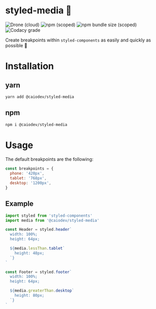 # styled-media 💅

![Drone (cloud)](https://img.shields.io/drone/build/chsilva/styled-media)
![npm (scoped)](https://img.shields.io/npm/v/@caiodev/styled-media)
![npm bundle size (scoped)](https://img.shields.io/bundlephobia/min/@caiodev/styled-media)
![Codacy grade](https://img.shields.io/codacy/grade/bae95410831043fb8d3bff7ac3760ef3)

Create breakpoints within `styled-components` as easily and quickly as possible 💅

# Installation

## yarn

```bash
yarn add @caiodev/styled-media
```

## npm

```bash
npm i @caiodev/styled-media
```

# Usage

The default breakpoints are the following:

```javascript
const breakpoints = {
  phone: '420px',
  tablet: '768px',
  desktop: '1200px',
}
```

## Example

```javascript
import styled from 'styled-components'
import media from '@caiodev/styled-media'

const Header = styled.header`
  width: 100%;
  height: 64px;

  ${media.lessThan.tablet`
    height: 48px;
  `}
`

const Footer = styled.footer`
  width: 100%;
  height: 64px;

  ${media.greaterThan.desktop`
    height: 80px;
  `}
`
```
